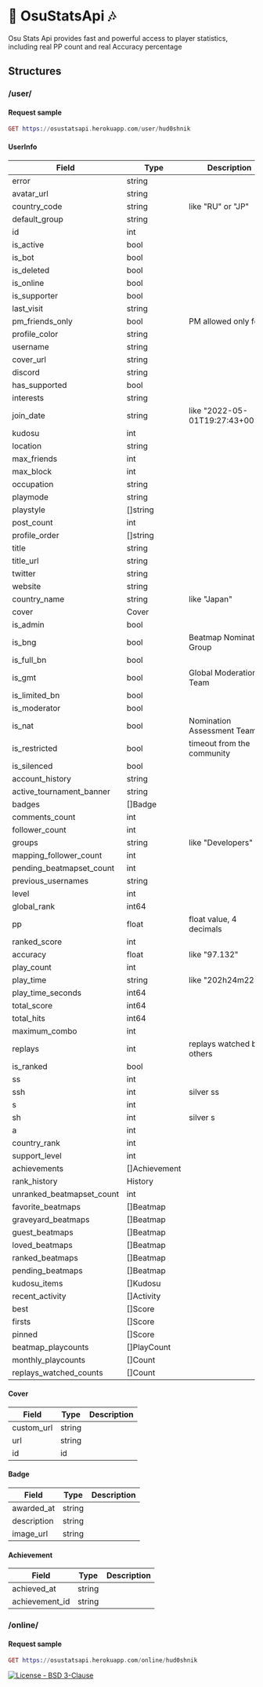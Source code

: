 # 🎨 OsuStatsApi 🎶

Osu Stats Api provides fast and powerful
access to player statistics,
including real PP count and real Accuracy percentage

<h2>Structures</h2>

<h3>/user/</h3>
<h4>Request sample </h4>
  
   ``` Elixir
   GET https://osustatsapi.herokuapp.com/user/hud0shnik
   ```
   

<h4>UserInfo</h4>

Field                       |     Type      | Description
----------------------------|---------------|------------
error                       |     string    |
avatar_url                  |     string    |
country_code                |     string    | like "RU" or "JP"
default_group               |     string    |
id                          |     int       |
is_active                   |     bool      |
is_bot                      |     bool      |
is_deleted                  |     bool      |
is_online                   |     bool      |
is_supporter                |     bool      |
last_visit                  |     string    | 
pm_friends_only             |     bool      | PM allowed only for
profile_color               |     string    |
username                    |     string    |
cover_url                   |     string    |
discord                     |     string    |
has_supported               |     bool      |
interests                   |     string    |
join_date                   |     string    | like "2022-05-01T19:27:43+00:00"
kudosu                      |     int       |
location                    |     string    |
max_friends                 |     int       |
max_block                   |     int       |
occupation                  |     string    |
playmode                    |     string    |
playstyle                   |    []string   |
post_count                  |     int       |
profile_order               |    []string   |
title                       |     string    |
title_url                   |     string    |
twitter                     |     string    |
website                     |     string    |
country_name                |     string    | like "Japan"
cover                       |     Cover     |
is_admin                    |     bool      |    
is_bng                      |     bool      | Beatmap Nominators Group
is_full_bn                  |     bool      |
is_gmt                      |     bool      | Global Moderation Team
is_limited_bn               |     bool      |
is_moderator                |     bool      |
is_nat                      |     bool      | Nomination Assessment Team
is_restricted               |     bool      | timeout from the community
is_silenced                 |     bool      |
account_history             |     string    |
active_tournament_banner    |     string    |
badges                      |    []Badge    |
comments_count              |     int       |
follower_count              |     int       |
groups                      |     string    | like "Developers"
mapping_follower_count      |     int       |
pending_beatmapset_count    |     int       |
previous_usernames          |     string    |
level                       |     int       |
global_rank                 |     int64     |
pp                          |     float     | float value, 4 decimals
ranked_score                |     int       |
accuracy                    |     float     | like "97.132"
play_count                  |     int       |
play_time                   |     string    | like "202h24m22s"
play_time_seconds           |     int64     |
total_score                 |     int64     |
total_hits                  |     int64     |
maximum_combo               |     int       |
replays                     |     int       | replays watched by others   
is_ranked                   |     bool      |
ss                          |     int       | 
ssh                         |     int       | silver ss 
s                           |     int       |
sh                          |     int       | silver s
a                           |     int       |
country_rank                |     int       |
support_level               |     int       |
achievements                | []Achievement |
rank_history                |    History    |
unranked_beatmapset_count   |     int       |
favorite_beatmaps           |   []Beatmap   |
graveyard_beatmaps          |   []Beatmap   |
guest_beatmaps              |   []Beatmap   |
loved_beatmaps              |   []Beatmap   |
ranked_beatmaps             |   []Beatmap   |
pending_beatmaps            |   []Beatmap   |
kudosu_items                |   []Kudosu    |
recent_activity             |  []Activity   |
best                        |    []Score    |
firsts                      |    []Score    |
pinned                      |    []Score    |
beatmap_playcounts          |  []PlayCount  |
monthly_playcounts          |    []Count    |
replays_watched_counts      |    []Count    |


<h4>Cover</h4>

Field                       |     Type      | Description
----------------------------|---------------|------------
custom_url                  |     string    |
url                         |     string    |
id                          |       id      |


<h4>Badge</h4>

Field                       |     Type      | Description
----------------------------|---------------|------------
awarded_at                  |     string    |
description                 |     string    |
image_url                   |     string    |


<h4>Achievement</h4>

Field                       |     Type      | Description
----------------------------|---------------|------------
achieved_at                 |     string    |
achievement_id              |     string    |



<h3>/online/</h3>
<h4>Request sample </h4>
  
   ``` Elixir
   GET https://osustatsapi.herokuapp.com/online/hud0shnik
   ```
  
[![License - BSD 3-Clause](https://img.shields.io/static/v1?label=License&message=BSD+3-Clause&color=%239a68af&style=for-the-badge)](/LICENSE)

